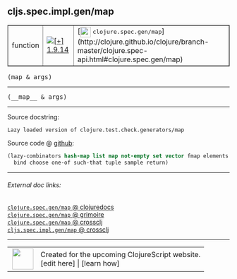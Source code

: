 ## cljs.spec.impl.gen/map



 <table border="1">
<tr>
<td>function</td>
<td><a href="https://github.com/cljsinfo/cljs-api-docs/tree/1.9.14"><img valign="middle" alt="[+] 1.9.14" title="Added in 1.9.14" src="https://img.shields.io/badge/+-1.9.14-lightgrey.svg"></a> </td>
<td>
[<img height="24px" valign="middle" src="http://i.imgur.com/1GjPKvB.png"> <samp>clojure.spec.gen/map</samp>](http://clojure.github.io/clojure/branch-master/clojure.spec-api.html#clojure.spec.gen/map)
</td>
</tr>
</table>

<samp>(map & args)</samp><br>

---

 <samp>
(__map__ & args)<br>
</samp>

---





Source docstring:

```
Lazy loaded version of clojure.test.check.generators/map
```


Source code @ [github]():

```clj
(lazy-combinators hash-map list map not-empty set vector fmap elements
  bind choose one-of such-that tuple sample return)
```

<!--
Repo - tag - source tree - lines:

 <pre>

</pre>

-->

---



###### External doc links:

[`clojure.spec.gen/map` @ clojuredocs](http://clojuredocs.org/clojure.spec.gen/map)<br>
[`clojure.spec.gen/map` @ grimoire](http://conj.io/store/v1/org.clojure/clojure/1.7.0-beta3/clj/clojure.spec.gen/map/)<br>
[`clojure.spec.gen/map` @ crossclj](http://crossclj.info/fun/clojure.spec.gen/map.html)<br>
[`cljs.spec.impl.gen/map` @ crossclj](http://crossclj.info/fun/cljs.spec.impl.gen.cljs/map.html)<br>

---

 <table>
<tr><td>
<img valign="middle" align="right" width="48px" src="http://i.imgur.com/Hi20huC.png">
</td><td>
Created for the upcoming ClojureScript website.<br>
[edit here] | [learn how]
</td></tr></table>

[edit here]:https://github.com/cljsinfo/cljs-api-docs/blob/master/cljsdoc/cljs.spec.impl.gen/map.cljsdoc
[learn how]:https://github.com/cljsinfo/cljs-api-docs/wiki/cljsdoc-files

<!--

This information was too distracting to show to readers, but I'll leave it
commented here since it is helpful to:

- pretty-print the data used to generate this document
- and show how to retrieve that data



The API data for this symbol:

```clj
{:ns "cljs.spec.impl.gen",
 :name "map",
 :signature ["[& args]"],
 :name-encode "map",
 :history [["+" "1.9.14"]],
 :type "function",
 :clj-equiv {:full-name "clojure.spec.gen/map",
             :url "http://clojure.github.io/clojure/branch-master/clojure.spec-api.html#clojure.spec.gen/map"},
 :full-name-encode "cljs.spec.impl.gen/map",
 :source {:code "(lazy-combinators hash-map list map not-empty set vector fmap elements\n  bind choose one-of such-that tuple sample return)",
          :title "Source code",
          :repo "clojurescript",
          :tag "r1.9.36",
          :filename "src/main/cljs/cljs/spec/impl/gen.cljs",
          :lines [69 70],
          :url "https://github.com/clojure/clojurescript/blob/r1.9.36/src/main/cljs/cljs/spec/impl/gen.cljs#L69-L70"},
 :usage ["(map & args)"],
 :full-name "cljs.spec.impl.gen/map",
 :docstring "Lazy loaded version of clojure.test.check.generators/map",
 :cljsdoc-url "https://github.com/cljsinfo/cljs-api-docs/blob/master/cljsdoc/cljs.spec.impl.gen/map.cljsdoc"}

```

Retrieve the API data for this symbol:

```clj
;; from Clojure REPL
(require '[clojure.edn :as edn])
(-> (slurp "https://raw.githubusercontent.com/cljsinfo/cljs-api-docs/catalog/cljs-api.edn")
    (edn/read-string)
    (get-in [:symbols "cljs.spec.impl.gen/map"]))
```

-->
